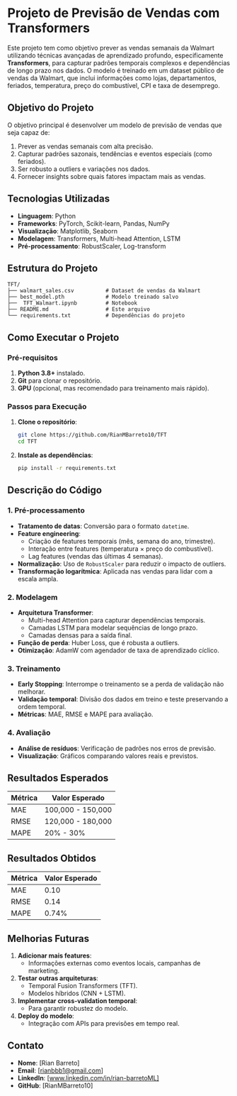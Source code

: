 # **Projeto de Previsão de Vendas com Transformers**

Este projeto tem como objetivo prever as vendas semanais da Walmart utilizando técnicas avançadas de aprendizado profundo, especificamente **Transformers**, para capturar padrões temporais complexos e dependências de longo prazo nos dados. O modelo é treinado em um dataset público de vendas da Walmart, que inclui informações como lojas, departamentos, feriados, temperatura, preço do combustível, CPI e taxa de desemprego.

## **Objetivo do Projeto**
O objetivo principal é desenvolver um modelo de previsão de vendas que seja capaz de:
1. Prever as vendas semanais com alta precisão.
2. Capturar padrões sazonais, tendências e eventos especiais (como feriados).
3. Ser robusto a outliers e variações nos dados.
4. Fornecer insights sobre quais fatores impactam mais as vendas.

## **Tecnologias Utilizadas**
- **Linguagem**: Python
- **Frameworks**: PyTorch, Scikit-learn, Pandas, NumPy
- **Visualização**: Matplotlib, Seaborn
- **Modelagem**: Transformers, Multi-head Attention, LSTM
- **Pré-processamento**: RobustScaler, Log-transform

## **Estrutura do Projeto**
```
TFT/
├── walmart_sales.csv          # Dataset de vendas da Walmart
├── best_model.pth             # Modelo treinado salvo
├──  TFT_Walmart.ipynb         # Notebook
├── README.md                  # Este arquivo
└── requirements.txt           # Dependências do projeto
```
## **Como Executar o Projeto**

### **Pré-requisitos**
1. **Python 3.8+** instalado.
2. **Git** para clonar o repositório.
3. **GPU** (opcional, mas recomendado para treinamento mais rápido).

### **Passos para Execução**

1. **Clone o repositório**:
   ```bash
   git clone https://github.com/RianMBarreto10/TFT
   cd TFT
   ```

2. **Instale as dependências**:
   ```bash
   pip install -r requirements.txt
   ```

## **Descrição do Código**

### **1. Pré-processamento**
- **Tratamento de datas**: Conversão para o formato `datetime`.
- **Feature engineering**:
  - Criação de features temporais (mês, semana do ano, trimestre).
  - Interação entre features (temperatura × preço do combustível).
  - Lag features (vendas das últimas 4 semanas).
- **Normalização**: Uso de `RobustScaler` para reduzir o impacto de outliers.
- **Transformação logarítmica**: Aplicada nas vendas para lidar com a escala ampla.

### **2. Modelagem**
- **Arquitetura Transformer**:
  - Multi-head Attention para capturar dependências temporais.
  - Camadas LSTM para modelar sequências de longo prazo.
  - Camadas densas para a saída final.
- **Função de perda**: Huber Loss, que é robusta a outliers.
- **Otimização**: AdamW com agendador de taxa de aprendizado cíclico.

### **3. Treinamento**
- **Early Stopping**: Interrompe o treinamento se a perda de validação não melhorar.
- **Validação temporal**: Divisão dos dados em treino e teste preservando a ordem temporal.
- **Métricas**: MAE, RMSE e MAPE para avaliação.

### **4. Avaliação**
- **Análise de resíduos**: Verificação de padrões nos erros de previsão.
- **Visualização**: Gráficos comparando valores reais e previstos.

## **Resultados Esperados**
| Métrica | Valor Esperado |
|---------|----------------|
| MAE     | 100,000 - 150,000 |
| RMSE    | 120,000 - 180,000 |
| MAPE    | 20% - 30%         |

## **Resultados Obtidos**
| Métrica | Valor Esperado |
|---------|----------------|
| MAE     | 0.10  |
| RMSE    | 0.14  |
| MAPE    | 0.74% |

## **Melhorias Futuras**
1. **Adicionar mais features**:
   - Informações externas como eventos locais, campanhas de marketing.
2. **Testar outras arquiteturas**:
   - Temporal Fusion Transformers (TFT).
   - Modelos híbridos (CNN + LSTM).
3. **Implementar cross-validation temporal**:
   - Para garantir robustez do modelo.
4. **Deploy do modelo**:
   - Integração com APIs para previsões em tempo real.

## **Contato**
- **Nome**: [Rian Barreto]
- **Email**: [rianbbb1@gmail.com]
- **LinkedIn**: [www.linkedin.com/in/rian-barretoML]
- **GitHub**: [RianMBarreto10]

